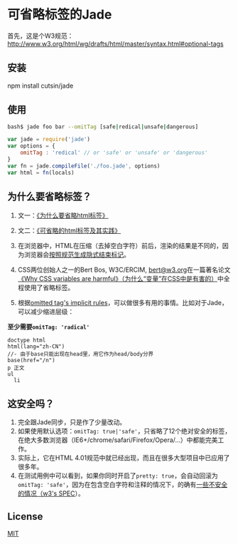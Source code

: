 # 可省略标签的Jade

首先，这是个W3规范：http://www.w3.org/html/wg/drafts/html/master/syntax.html#optional-tags


## 安装

npm install cutsin/jade


## 使用

```bash
bash$ jade foo bar --omitTag [safe|redical|unsafe|dangerous]
```
```javascript
var jade = require('jade')
var options = {
	omitTag : 'redical'	// or 'safe' or 'unsafe' or 'dangerous'
}
var fn = jade.compileFile('./foo.jade', options)
var html = fn(locals)
```


## 为什么要省略标签？

1. 文一：[《为什么要省略html标签》](https://github.com/cutsin/Passion-of-the-Cutsin/blob/master/2013/03/%E4%B8%BA%E4%BB%80%E4%B9%88%E8%A6%81%E7%9C%81%E7%95%A5html%E6%A0%87%E7%AD%BE.md)

2. 文二：[《可省略的html标签及其实践》](http://moonless.net/demo/optional-tags/)

3. 在浏览器中，HTML在压缩（去掉空白字符）前后，渲染的结果是不同的，因为浏览器会[按照规范生成隐式结束标记](http://www.w3.org/TR/html5/syntax.html#generate-implied-end-tags)。

4. CSS两位创始人之一的Bert Bos, W3C/ERCIM, <bert@w3.org>在一篇著名论文[《Why CSS variables are harmful》（为什么“变量”在CSS中是有害的）](http://moonless.net/demo/CSS-variables/)中全程使用了省略标签。

5. 根据[omitted tag's implicit rules](http://www.w3.org/TR/html5/syntax.html#generate-implied-end-tags)，可以做很多有用的事情。比如对于Jade，可以减少缩进层级：

__至少需要`omitTag: 'radical'`__
```jade
doctype html
html(lang="zh-CN")
//- 由于base只能出现在head里，用它作为head/body分界
base(href="/n")
p 正文
ul
  li
```


## 这安全吗？

1. 完全跟Jade同步，只是作了少量改动。
2. 如果使用默认选项：`omitTag: true|'safe'`，只省略了12个绝对安全的标签，在绝大多数浏览器（IE6+/chrome/safari/Firefox/Opera/...）中都能完美工作。
3. 实际上，它在HTML 4.01规范中就已经出现，而且在很多大型项目中已应用了很多年。
4. 在测试用例中可以看到，如果你同时开启了`pretty: true`，会自动回滚为`omitTag: 'safe'`，因为在包含空白字符和注释的情况下，的确有[一些不安全的情况（w3's SPEC](http://www.w3.org/html/wg/drafts/html/master/syntax.html#optional-tags)）。

## License

[MIT](LICENSE)